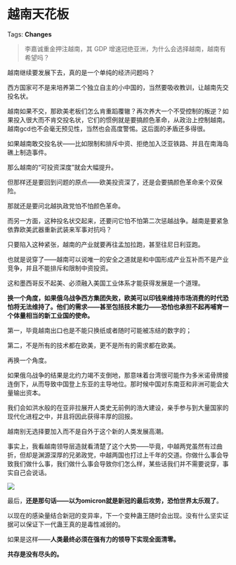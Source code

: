 # 越南天花板

Tags: **Changes**

> 李嘉诚重金押注越南，其 GDP 增速冠绝亚洲，为什么会选择越南，越南有希望吗？



越南继续要发展下去，真的是一个单纯的经济问题吗？

西方国家可不是来培养第二个独立自主的小中国的，当然要吸收教训，让越南先交投名状。

越南如果不交，那欧美老板们怎么肯重蹈覆辙？再次养大一个不受控制的叛逆？如果投入很大而不肯交投名状，它们的惯例就是要搞颜色革命，从政治上控制越南。越南gcd也不会毫无预见性，当然也会高度警惕。这后面的矛盾还多得很。

如果越南敢交投名状——比如限制和排斥中资、拒绝加入泛亚铁路、并且在南海岛礁上制造事件。

那么越南的“可投资深度”就会大幅提升。

但那样还是要回到问题的原点——欧美投资深了，还是会要搞颜色革命来个双保险。

那就还是要问北越执政党怕不怕颜色革命。

而另一方面，这种投名状交起来，还要问它怕不怕第二次惩越战争。越南是要紧急依靠欧美武器重新武装来军事对抗吗？

只要陷入这种紧张，越南的产业就要再往孟加拉跑，甚至往尼日利亚跑。

也就是说穿了——越南可以说唯一的安全之道就是和中国形成产业互补而不是产业竞争，并且不能排斥和限制中资投资。

这和墨西哥反不起美、必须融入美国工业体系才能获得发展是一个道理。

**换一个角度，如果俄乌战争西方集团失败，欧美可以印钱来维持市场消费的时代恐怕将无法维持了。他们的需求——甚至包括技术能力——恐怕也承担不起再哺育一个体量相当的新工业国的使命。**

第一，毕竟越南出口也是不能只换纸或者随时可能被冻结的数字的；

第二，不是所有的技术都在欧美，更不是所有的需求都在欧美。

再换一个角度。

如果俄乌战争的结果是北约力竭不支倒地，那意味着台湾很可能作为多米诺骨牌接连倒下，从而导致中国登上东亚的主导地位。那时候中国对东南亚和非洲可能会大量输出资本。

我们会如洪水般的在亚非拉展开人类史无前例的浩大建设，亲手参与到大量国家的现代化进程之中，并且将因此获得丰厚的回报。

越南别无选择要加入而不是自外于这个新的人类发展高潮。

事实上，我看越南领导层造就看清楚了这个大势——毕竟，中越两党虽然有过曲折，但却是渊源深厚的兄弟政党，中越两国也打过上千年的交道。你做什么事会导致我们做什么事，我们做什么事会导致你们怎么样，某些话我们并不需要说穿，事实自己会说话。

![](https://pica.zhimg.com/50/v2-c75038403e17ee05636d63fc5fead475_720w.jpg?source=1940ef5c)  


最后，**还是那句话——以为omicron就是新冠的最后攻势，恐怕世界太乐观了**。

以现在的感染量结合新冠的变异率，下一个变种蛊王随时会出现。没有什么坚实证据可以保证下一代蛊王真的是毒性减弱的。

如果是这样——**人类最终必须在强有力的领导下实现全面清零。**

**共存是没有尽头的。**



